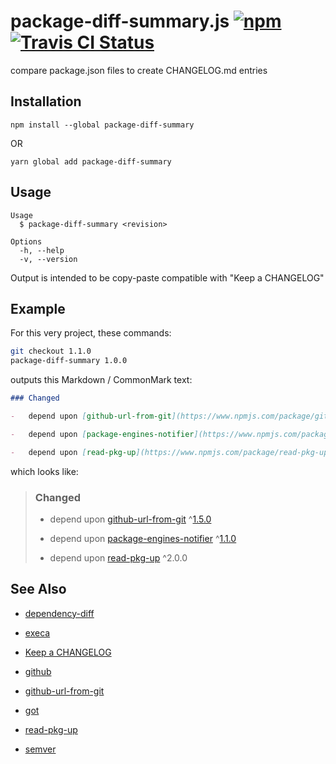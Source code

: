 # package-diff-summary.js [![npm](https://img.shields.io/npm/v/package-diff-summary.svg?maxAge=2592000)](https://www.npmjs.com/package/package-diff-summary) [![Travis CI Status](https://travis-ci.org/jokeyrhyme/package-diff-summary.js.svg?branch=master)](https://travis-ci.org/jokeyrhyme/package-diff-summary.js)

compare package.json files to create CHANGELOG.md entries


## Installation

```
npm install --global package-diff-summary
```

OR

```
yarn global add package-diff-summary
```


## Usage

```
Usage
  $ package-diff-summary <revision>

Options
  -h, --help
  -v, --version
```

Output is intended to be copy-paste compatible with "Keep a CHANGELOG"


## Example

For this very project, these commands:

```sh
git checkout 1.1.0
package-diff-summary 1.0.0
```

outputs this Markdown / CommonMark text:

```md
### Changed

-   depend upon [github-url-from-git](https://www.npmjs.com/package/github-url-from-git) ^[1.5.0](https://github.com/visionmedia/node-github-url-from-git/blob/master/CHANGELOG.md)

-   depend upon [package-engines-notifier](https://www.npmjs.com/package/package-engines-notifier) ^[1.1.0](https://github.com/jokeyrhyme/package-engines-notifier.js/releases/tag/1.1.0)

-   depend upon [read-pkg-up](https://www.npmjs.com/package/read-pkg-up) ^2.0.0
```

which looks like:

> ### Changed
>
> -   depend upon [github-url-from-git](https://www.npmjs.com/package/github-url-from-git) ^[1.5.0](https://github.com/visionmedia/node-github-url-from-git/blob/master/CHANGELOG.md)
>
> -   depend upon [package-engines-notifier](https://www.npmjs.com/package/package-engines-notifier) ^[1.1.0](https://github.com/jokeyrhyme/package-engines-notifier.js/releases/tag/1.1.0)
>
> -   depend upon [read-pkg-up](https://www.npmjs.com/package/read-pkg-up) ^2.0.0


## See Also

-   [dependency-diff](https://www.npmjs.com/package/dependency-diff)

-   [execa](https://github.com/sindresorhus/execa)

-   [Keep a CHANGELOG](http://keepachangelog.com/)

-   [github](https://github.com/mikedeboer/node-github)

-   [github-url-from-git](https://github.com/tj/node-github-url-from-git)

-   [got](https://github.com/sindresorhus/got)

-   [read-pkg-up](https://github.com/sindresorhus/read-pkg-up)

-   [semver](https://github.com/npm/node-semver)
